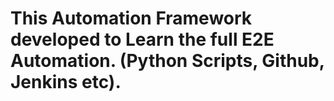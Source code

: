 # This Automation Framework developed to Learn the full E2E Automation. (Python Scripts, Github, Jenkins etc).
